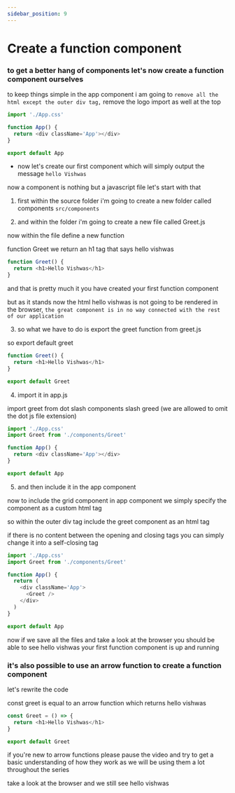 ```yaml
---
sidebar_position: 9
---
```


# Create a function component

### to get a better hang of components let's now create a function component ourselves

  to keep things simple in the app
  component i am going to `remove all the html except the outer div tag,`
  remove the logo import as well at the top

  ```js App.js
  import './App.css'

  function App() {
    return <div className='App'></div>
  }

  export default App
  ```

  - now let's create our first component
    which will simply output the message `hello Vishwas`

  now a component is nothing but a
  javascript file let's start with that

  1. first within the source folder i'm going
     to create a new folder called components `src/components`

  2. and within the folder i'm going to create a new file called Greet.js

  now within the file define a new function

  function Greet we return an h1 tag that says hello vishwas

  ```js Greet.js
  function Greet() {
    return <h1>Hello Vishwas</h1>
  }
  ```

  and that is pretty much it you have created your first function component

  but as it stands now the html hello vishwas is not going to be rendered in
  the browser, `the great component is in no way connected with the rest of our application`

  3. so what we have to do is export the greet function from greet.js

  so export default greet

  ```js Greet.js
  function Greet() {
    return <h1>Hello Vishwas</h1>
  }

  export default Greet
  ```

  4. import it in app.js

  import greet from dot slash components slash greed
  (we are allowed to omit the dot js file extension)

  ```js App.js
  import './App.css'
  import Greet from './components/Greet'

  function App() {
    return <div className='App'></div>
  }

  export default App
  ```

  5. and then include it in the app component

  now to include the grid component in app component we simply specify the component as a
  custom html tag

  so within the outer div tag
  include the greet component as an html tag

  if there is no content between the
  opening and closing tags you can simply change it into a self-closing tag

  ```js
  import './App.css'
  import Greet from './components/Greet'

  function App() {
    return (
      <div className='App'>
        <Greet />
      </div>
    )
  }

  export default App
  ```

  now if we save all the files and take a look at the browser
  you should be able to see hello vishwas
  your first function component is up and running

### it's also possible to use an arrow function to create a function component

  let's rewrite the code

  const greet is equal to an arrow function
  which returns hello vishwas

  ```js
  const Greet = () => {
    return <h1>Hello Vishwas</h1>
  }

  export default Greet
  ```

  if you're new to arrow functions
  please pause the video and try to get a basic understanding of how they work
  as we will be using them a lot throughout the series

  take a look at the browser and we still see hello vishwas
